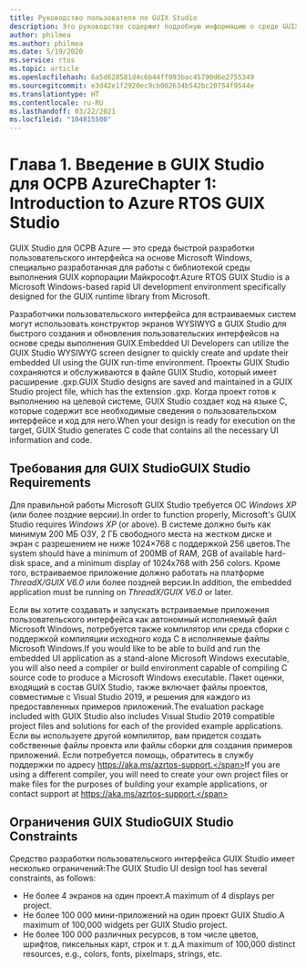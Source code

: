 ```yaml
---
title: Руководство пользователя по GUIX Studio
description: Это руководство содержит подробную информацию о среде GUIX Studio на основе Microsoft Windows, которая предназначена для быстрой разработки пользовательского интерфейса и использует библиотеку среды выполнения GUIX корпорации Майкрософт.
author: philmea
ms.author: philmea
ms.date: 5/19/2020
ms.service: rtos
ms.topic: article
ms.openlocfilehash: 6a5d628581d4c6b44ff093bac45790d6e2755349
ms.sourcegitcommit: e3d42e1f2920ec9cb002634b542bc20754f9544e
ms.translationtype: HT
ms.contentlocale: ru-RU
ms.lasthandoff: 03/22/2021
ms.locfileid: "104815500"
---
```

# <a name="chapter-1-introduction-to-azure-rtos-guix-studio"></a><span data-ttu-id="22cc0-103">Глава 1. Введение в GUIX Studio для ОСРВ Azure</span><span class="sxs-lookup"><span data-stu-id="22cc0-103">Chapter 1: Introduction to Azure RTOS GUIX Studio</span></span>

<span data-ttu-id="22cc0-104">GUIX Studio для ОСРВ Azure — это среда быстрой разработки пользовательского интерфейса на основе Microsoft Windows, специально разработанная для работы с библиотекой среды выполнения GUIX корпорации Майкрософт.</span><span class="sxs-lookup"><span data-stu-id="22cc0-104">Azure RTOS GUIX Studio is a Microsoft Windows-based rapid UI development environment specifically designed for the GUIX runtime library from Microsoft.</span></span>

<span data-ttu-id="22cc0-105">Разработчики пользовательского интерфейса для встраиваемых систем могут использовать конструктор экранов WYSIWYG в GUIX Studio для быстрого создания и обновления пользовательских интерфейсов на основе среды выполнения GUIX.</span><span class="sxs-lookup"><span data-stu-id="22cc0-105">Embedded UI Developers can utilize the GUIX Studio WYSIWYG screen designer to quickly create and update their embedded UI using the GUIX run-time environment.</span></span> <span data-ttu-id="22cc0-106">Проекты GUIX Studio сохраняются и обслуживаются в файле GUIX Studio, который имеет расширение .gxp.</span><span class="sxs-lookup"><span data-stu-id="22cc0-106">GUIX Studio designs are saved and maintained in a GUIX Studio project file, which has the extension .gxp.</span></span> <span data-ttu-id="22cc0-107">Когда проект готов к выполнению на целевой системе, GUIX Studio создает код на языке C, которые содержит все необходимые сведения о пользовательском интерфейсе и код для него.</span><span class="sxs-lookup"><span data-stu-id="22cc0-107">When your design is ready for execution on the target, GUIX Studio generates C code that contains all the necessary UI information and code.</span></span>

## <a name="guix-studio-requirements"></a><span data-ttu-id="22cc0-108">Требования для GUIX Studio</span><span class="sxs-lookup"><span data-stu-id="22cc0-108">GUIX Studio Requirements</span></span>

<span data-ttu-id="22cc0-109">Для правильной работы Microsoft GUIX Studio требуется ОС *Windows XP* (или более поздние версии).</span><span class="sxs-lookup"><span data-stu-id="22cc0-109">In order to function properly, Microsoft's GUIX Studio requires *Windows XP* (or above).</span></span> <span data-ttu-id="22cc0-110">В системе должно быть как минимум 200 МБ ОЗУ, 2 ГБ свободного места на жестком диске и экран с разрешением не ниже 1024×768 с поддержкой 256 цветов.</span><span class="sxs-lookup"><span data-stu-id="22cc0-110">The system should have a minimum of 200MB of RAM, 2GB of available hard-disk space, and a minimum display of 1024x768 with 256 colors.</span></span> <span data-ttu-id="22cc0-111">Кроме того, встраиваемое приложение должно работать на платформе *ThreadX/GUIX V6.0* или более поздней версии.</span><span class="sxs-lookup"><span data-stu-id="22cc0-111">In addition, the embedded application must be running on *ThreadX/GUIX V6.0* or later.</span></span>

<span data-ttu-id="22cc0-112">Если вы хотите создавать и запускать встраиваемые приложения пользовательского интерфейса как автономный исполняемый файл Microsoft Windows, потребуется также компилятор или среда сборки с поддержкой компиляции исходного кода C в исполняемые файлы Microsoft Windows.</span><span class="sxs-lookup"><span data-stu-id="22cc0-112">If you would like to be able to build and run the embedded UI application as a stand-alone Microsoft Windows executable, you will also need a compiler or build environment capable of compiling C source code to produce a Microsoft Windows executable.</span></span> <span data-ttu-id="22cc0-113">Пакет оценки, входящий в состав GUIX Studio, также включает файлы проектов, совместимые с Visual Studio 2019, и решения для каждого из предоставленных примеров приложений.</span><span class="sxs-lookup"><span data-stu-id="22cc0-113">The evaluation package included with GUIX Studio also includes Visual Studio 2019 compatible project files and solutions for each of the provided example applications.</span></span> <span data-ttu-id="22cc0-114">Если вы используете другой компилятор, вам придется создать собственные файлы проекта или файлы сборки для создания примеров приложений. Если потребуется помощь, обратитесь в службу поддержки по адресу https://aka.ms/azrtos-support.</span><span class="sxs-lookup"><span data-stu-id="22cc0-114">If you are using a different compiler, you will need to create your own project files or make files for the purposes of building your example applications, or contact support at https://aka.ms/azrtos-support.</span></span>

## <a name="guix-studio-constraints"></a><span data-ttu-id="22cc0-115">Ограничения GUIX Studio</span><span class="sxs-lookup"><span data-stu-id="22cc0-115">GUIX Studio Constraints</span></span>

<span data-ttu-id="22cc0-116">Средство разработки пользовательского интерфейса GUIX Studio имеет несколько ограничений:</span><span class="sxs-lookup"><span data-stu-id="22cc0-116">The GUIX Studio UI design tool has several constraints, as follows:</span></span>

- <span data-ttu-id="22cc0-117">Не более 4 экранов на один проект.</span><span class="sxs-lookup"><span data-stu-id="22cc0-117">A maximum of 4 displays per project.</span></span>
- <span data-ttu-id="22cc0-118">Не более 100 000 мини-приложений на один проект GUIX Studio.</span><span class="sxs-lookup"><span data-stu-id="22cc0-118">A maximum of 100,000 widgets per GUIX Studio project.</span></span>
- <span data-ttu-id="22cc0-119">Не более 100 000 различных ресурсов, в том числе цветов, шрифтов, пиксельных карт, строк и т. д.</span><span class="sxs-lookup"><span data-stu-id="22cc0-119">A maximum of 100,000 distinct resources, e.g., colors, fonts, pixelmaps, strings, etc.</span></span>